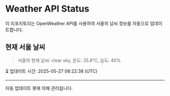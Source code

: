 
# Weather API Status

이 리포지토리는 OpenWeather API를 사용하여 서울의 날씨 정보를 자동으로 업데이트합니다.

## 현재 서울 날씨
> 서울의 현재 날씨: clear sky, 온도: 25.8°C, 습도: 40%

⏳ 업데이트 시간: 2025-05-27 08:22:38 (UTC)

---
자동 업데이트 봇에 의해 관리됩니다.
